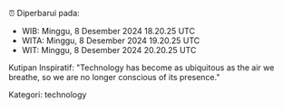 ⏰ Diperbarui pada:
- WIB: Minggu, 8 Desember 2024 18.20.25 UTC
- WITA: Minggu, 8 Desember 2024 19.20.25 UTC
- WIT: Minggu, 8 Desember 2024 20.20.25 UTC

Kutipan Inspiratif:
"Technology has become as ubiquitous as the air we breathe, so we are no longer conscious of its presence."


Kategori: technology

